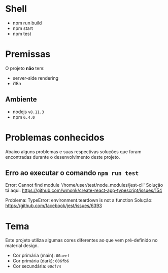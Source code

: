 # Shell
- npm run build
- npm start
- npm test

# Premissas

O projeto **não** tem:
- server-side rendering
- i18n

## Ambiente
- nodejs `v8.11.3`
- npm `6.4.0`

# Problemas conhecidos
Abaixo alguns problemas e suas respectivas soluções que foram encontradas durante o desenvolvimento deste projeto.

## Erro ao executar o comando `npm run test`
Error: Cannot find module '/home/user/test/node_modules/jest-cli'
Solução tá aqui: https://github.com/wmonk/create-react-app-typescript/issues/154

Problema:
    TypeError: environment.teardown is not a function
Solução:
    https://github.com/facebook/jest/issues/6393

# Tema
Este projeto utiliza algumas cores diferentes ao que vem pré-definido no material design.

- Cor primária (main): `00aeef`
- Cor primária (dark): `006fb6`
- Cor secundária: `00cf74`


